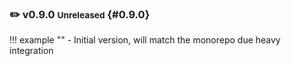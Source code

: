 <style>
    li {margin-bottom: 2px !important;}
    p  {margin-bottom: 2px !important;}
</style>

<!------------------------------------------------------------------------------------------------->

### ✏️ v0.9.0 <small>Unreleased</small> {#0.9.0}

!!! example ""
    - Initial version, will match the monorepo due heavy integration
